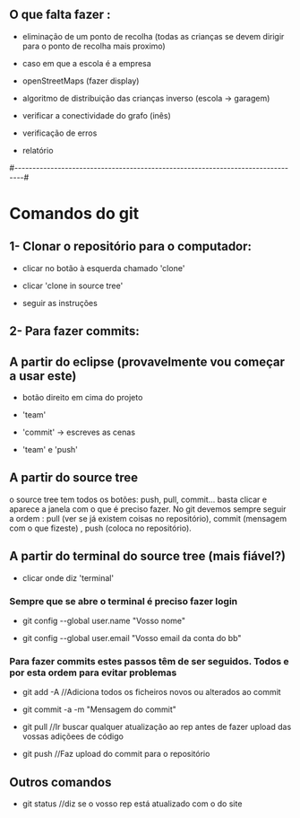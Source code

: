 ## O que falta fazer : ##

* eliminação de um ponto de recolha (todas as crianças se devem dirigir para o ponto de recolha mais proximo)

* caso em que a escola é a empresa

* openStreetMaps (fazer display)

* algoritmo de distribuição das crianças inverso (escola -> garagem)

* verificar a conectividade do grafo (inês)

* verificação de erros

* relatório

#--------------------------------------------------------------------------------#

# Comandos do git #

## 1- Clonar o repositório para o computador: ##

* clicar no botão à esquerda chamado 'clone'

* clicar 'clone in source tree'

* seguir as instruções

## 2- Para fazer commits: ##

## A partir do eclipse (provavelmente vou começar a usar este)

* botão direito em cima do projeto

* 'team'

* 'commit' -> escreves as cenas

* 'team' e 'push'

## A partir do source tree ##

o source tree tem todos os botões: push, pull, commit... basta clicar e aparece a janela com o que é preciso fazer. 
No git devemos sempre seguir a ordem : pull (ver se já existem coisas no repositório), commit (mensagem com o que fizeste) , push (coloca no repositório).

## A partir do terminal do source tree (mais fiável?) ##

* clicar onde diz 'terminal'

### Sempre que se abre o terminal é preciso fazer login ###

* git config --global user.name "Vosso nome"

* git config --global user.email "Vosso email da conta do bb"

### Para fazer commits estes passos têm de ser seguidos. Todos e por esta ordem para evitar problemas ###

* git add -A    //Adiciona todos os ficheiros novos ou alterados ao commit

* git commit -a -m "Mensagem do commit"

* git pull      //Ir buscar qualquer atualização ao rep antes de fazer upload das 
vossas adiçõees de código

* git push     //Faz upload do commit para o repositório


## Outros comandos ##

* git status   //diz se o vosso rep está atualizado com o do site